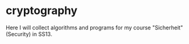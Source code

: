 cryptography
============

Here I will collect algorithms and programs for my course "Sicherheit" (Security) in SS13.